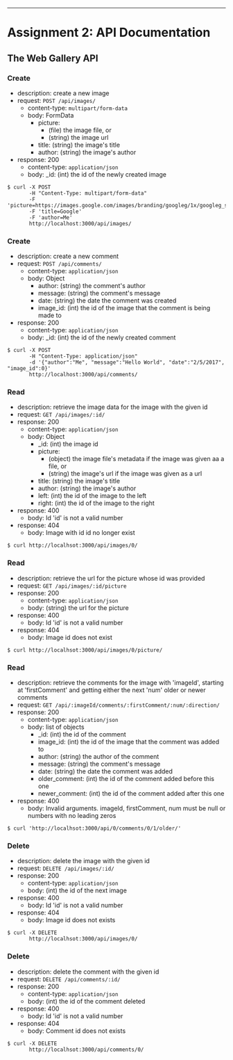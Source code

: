 
---

# Assignment 2: API Documentation

## The Web Gallery API

### Create

- description: create a new image
- request: `POST /api/images/`
    - content-type: `multipart/form-data`
    - body: FormData
      - picture: 
        - (file) the image file, or
        - (string) the image url
      - title: (string) the image's title
      - author: (string) the image's author
- response: 200
    - content-type: `application/json`
    - body: _id: (int) the id of the newly created image

``` 
$ curl -X POST 
       -H "Content-Type: multipart/form-data" 
       -F 'picture=https://images.google.com/images/branding/googleg/1x/googleg_standard_color_128dp.png'
       -F 'title=Google'
       -F 'author=Me'
       http://localhost:3000/api/images/
```


### Create

- description: create a new comment
- request: `POST /api/comments/`
    - content-type: `application/json`
    - body: Object
      - author: (string) the comment's author
      - message: (string) the comment's message
      - date: (string) the date the comment was created
      - image_id: (int) the id of the image that the comment is being made to
- response: 200
    - content-type: `application/json`
    - body: _id: (int) the id of the newly created comment

``` 
$ curl -X POST 
       -H "Content-Type: application/json" 
       -d '{"author":"Me", "message":"Hello World", "date":"2/5/2017", "image_id":0}'
       http://localhost:3000/api/comments/
```


### Read

- description: retrieve the image data for the image with the given id
- request: `GET /api/images/:id/`
- response: 200
    - content-type: `application/json`
    - body: Object
      - _id: (int) the image id
      - picture: 
        - (object) the image file's metadata if the image was given aa a file, or
        - (string) the image's url if the image was given as a url
      - title: (string) the image's title
      - author: (string) the image's author
      - left: (int) the id of the image to the left
      - right: (int) the id of the image to the right
- response: 400
    - body: Id 'id' is not a valid number
- response: 404
    - body: Image with id id no longer exist
 
``` 
$ curl http://localhsot:3000/api/images/0/
``` 


### Read

- description: retrieve the url for the picture whose id was provided
- request: `GET /api/images/:id/picture`   
- response: 200
    - content-type: `application/json`
    - body: (string) the url for the picture
- response: 400
    - body: Id 'id' is not a valid number
- response: 404
    - body: Image id does not exist
 
``` 
$ curl http://localhsot:3000/api/images/0/picture/
``` 
  

### Read

- description: retrieve the comments for the image with 'imageId', starting at 'firstComment' and getting either the next 'num' older or newer comments
- request: `GET /api/:imageId/comments/:firstComment/:num/:direction/`  
- response: 200
    - content-type: `application/json`
    - body: list of objects
      - _id: (int) the id of the comment
      - image_id: (int) the id of the image that the comment was added to
      - author: (string) the author of the comment
      - message: (string) the comment's message
      - date: (string) the date the comment was added
      - older_comment: (int) the id of the comment added before this one
      - newer_comment: (int) the id of the comment added after this one
- response: 400
    - body: Invalid arguments. imageId, firstComment, num must be null or numbers with no leading zeros

 
``` 
$ curl 'http://localhsot:3000/api/0/comments/0/1/older/'
``` 

  
### Delete
  
- description: delete the image with the given id
- request: `DELETE /api/images/:id/`
- response: 200
    - content-type: `application/json`
    - body: (int) the id of the next image
- response: 400
    - body: Id 'id' is not a valid number
- response: 404
    - body: Image id does not exists

``` 
$ curl -X DELETE
       http://localhsot:3000/api/images/0/
``` 


### Delete
  
- description: delete the comment with the given id
- request: `DELETE /api/comments/:id/`
- response: 200
    - content-type: `application/json`
    - body: (int) the id of the comment deleted
- response: 400
    - body: Id 'id' is not a valid number
- response: 404
    - body: Comment id does not exists

``` 
$ curl -X DELETE
       http://localhsot:3000/api/comments/0/
``` 